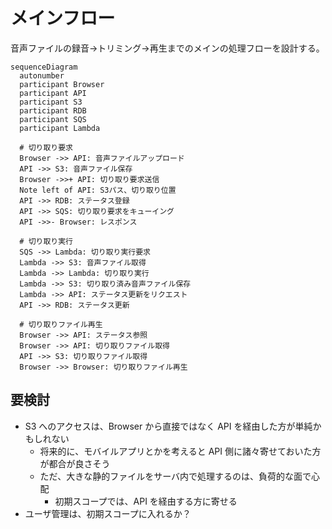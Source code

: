 # メインフロー

音声ファイルの録音->トリミング->再生までのメインの処理フローを設計する。

```mermaid
sequenceDiagram
  autonumber
  participant Browser
  participant API
  participant S3
  participant RDB
  participant SQS
  participant Lambda

  # 切り取り要求
  Browser ->> API: 音声ファイルアップロード
  API ->> S3: 音声ファイル保存
  Browser ->>+ API: 切り取り要求送信
  Note left of API: S3パス、切り取り位置
  API ->> RDB: ステータス登録
  API ->> SQS: 切り取り要求をキューイング
  API ->>- Browser: レスポンス

  # 切り取り実行
  SQS ->> Lambda: 切り取り実行要求
  Lambda ->> S3: 音声ファイル取得
  Lambda ->> Lambda: 切り取り実行
  Lambda ->> S3: 切り取り済み音声ファイル保存
  Lambda ->> API: ステータス更新をリクエスト
  API ->> RDB: ステータス更新

  # 切り取りファイル再生
  Browser ->> API: ステータス参照
  Browser ->> API: 切り取りファイル取得
  API ->> S3: 切り取りファイル取得
  Browser ->> Browser: 切り取りファイル再生
```

## 要検討

- S3 へのアクセスは、Browser から直接ではなく API を経由した方が単純かもしれない
  - 将来的に、モバイルアプリとかを考えると API 側に諸々寄せておいた方が都合が良さそう
  - ただ、大きな静的ファイルをサーバ内で処理するのは、負荷的な面で心配
    - 初期スコープでは、API を経由する方に寄せる
- ユーザ管理は、初期スコープに入れるか？
